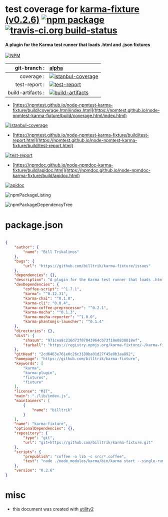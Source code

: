 # test coverage for  [karma-fixture (v0.2.6)](https://github.com/billtrik/karma-fixture)  [![npm package](https://img.shields.io/npm/v/npmtest-karma-fixture.svg?style=flat-square)](https://www.npmjs.org/package/npmtest-karma-fixture) [![travis-ci.org build-status](https://api.travis-ci.org/npmtest/node-npmtest-karma-fixture.svg)](https://travis-ci.org/npmtest/node-npmtest-karma-fixture)
#### A plugin for the Karma test runner that loads .html and .json fixtures

[![NPM](https://nodei.co/npm/karma-fixture.png?downloads=true&downloadRank=true&stars=true)](https://www.npmjs.com/package/karma-fixture)

| git-branch : | [alpha](https://github.com/npmtest/node-npmtest-karma-fixture/tree/alpha)|
|--:|:--|
| coverage : | [![istanbul-coverage](https://npmtest.github.io/node-npmtest-karma-fixture/build/coverage.badge.svg)](https://npmtest.github.io/node-npmtest-karma-fixture/build/coverage.html/index.html)|
| test-report : | [![test-report](https://npmtest.github.io/node-npmtest-karma-fixture/build/test-report.badge.svg)](https://npmtest.github.io/node-npmtest-karma-fixture/build/test-report.html)|
| build-artifacts : | [![build-artifacts](https://npmtest.github.io/node-npmtest-karma-fixture/glyphicons_144_folder_open.png)](https://github.com/npmtest/node-npmtest-karma-fixture/tree/gh-pages/build)|

- [https://npmtest.github.io/node-npmtest-karma-fixture/build/coverage.html/index.html](https://npmtest.github.io/node-npmtest-karma-fixture/build/coverage.html/index.html)

[![istanbul-coverage](https://npmtest.github.io/node-npmtest-karma-fixture/build/screenCapture.buildCi.browser.%252Ftmp%252Fbuild%252Fcoverage.lib.html.png)](https://npmtest.github.io/node-npmtest-karma-fixture/build/coverage.html/index.html)

- [https://npmtest.github.io/node-npmtest-karma-fixture/build/test-report.html](https://npmtest.github.io/node-npmtest-karma-fixture/build/test-report.html)

[![test-report](https://npmtest.github.io/node-npmtest-karma-fixture/build/screenCapture.buildCi.browser.%252Ftmp%252Fbuild%252Ftest-report.html.png)](https://npmtest.github.io/node-npmtest-karma-fixture/build/test-report.html)

- [https://npmdoc.github.io/node-npmdoc-karma-fixture/build/apidoc.html](https://npmdoc.github.io/node-npmdoc-karma-fixture/build/apidoc.html)

[![apidoc](https://npmdoc.github.io/node-npmdoc-karma-fixture/build/screenCapture.buildCi.browser.%252Ftmp%252Fbuild%252Fapidoc.html.png)](https://npmdoc.github.io/node-npmdoc-karma-fixture/build/apidoc.html)

![npmPackageListing](https://npmtest.github.io/node-npmtest-karma-fixture/build/screenCapture.npmPackageListing.svg)

![npmPackageDependencyTree](https://npmtest.github.io/node-npmtest-karma-fixture/build/screenCapture.npmPackageDependencyTree.svg)



# package.json

```json

{
    "author": {
        "name": "Bill Trikalinos"
    },
    "bugs": {
        "url": "https://github.com/billtrik/karma-fixture/issues"
    },
    "dependencies": {},
    "description": "A plugin for the Karma test runner that loads .html and .json fixtures",
    "devDependencies": {
        "coffee-script": "^1.7.1",
        "karma": "^0.12.31",
        "karma-chai": "^0.1.0",
        "karma-cli": "0.0.4",
        "karma-coffee-preprocessor": "^0.2.1",
        "karma-mocha": "^0.1.3",
        "karma-mocha-reporter": "^1.0.0",
        "karma-phantomjs-launcher": "^0.1.4"
    },
    "directories": {},
    "dist": {
        "shasum": "971cea8c216d73f07043964cb73f10e0830018ef",
        "tarball": "https://registry.npmjs.org/karma-fixture/-/karma-fixture-0.2.6.tgz"
    },
    "gitHead": "2cd6463e761e0c26c3180ba01d27f45e0b3aa892",
    "homepage": "https://github.com/billtrik/karma-fixture",
    "keywords": [
        "karma",
        "karma-plugin",
        "fixtures",
        "fixture"
    ],
    "license": "MIT",
    "main": "./lib/index.js",
    "maintainers": [
        {
            "name": "billtrik"
        }
    ],
    "name": "karma-fixture",
    "optionalDependencies": {},
    "repository": {
        "type": "git",
        "url": "git+https://github.com/billtrik/karma-fixture.git"
    },
    "scripts": {
        "prepublish": "coffee -o lib -c src/*.coffee",
        "test": "node ./node_modules/karma/bin/karma start --single-run"
    },
    "version": "0.2.6"
}
```



# misc
- this document was created with [utility2](https://github.com/kaizhu256/node-utility2)
